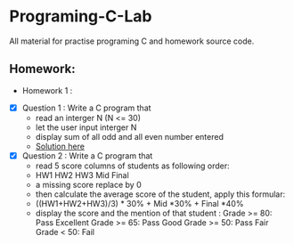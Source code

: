 # Programing-C-Lab
All material for practise programing C and homework source code. 

## Homework: 

* Homework 1 : 
 * [x] Question 1 : Write a C program that 
    - read an interger N (N <= 30)
    - let the user input interger N 
    - display sum of all odd and all even number entered 
    - [Solution here](homework-1/question1.c)
 * [x] Question 2 : Write a C program that
    - read 5 score columns of students as following order: 
     * HW1 HW2 HW3 Mid Final 
     * a missing score replace by 0 
    - then calculate the average score of the student, apply this formular: 
     * ((HW1+HW2+HW3)/3) * 30% + Mid *30% + Final *40%
    - display the score and the mention of that student :
      Grade >= 80: Pass Excellent 
      Grade >= 65: Pass Good
      Grade >= 50: Pass Fair 
      Grade < 50: Fail 

